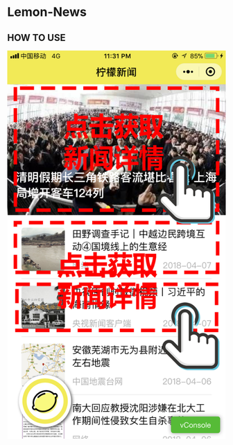 # Lemon-News
## HOW TO USE
![新闻详情页展示](https://github.com/Moonliujk/Lemon-News/blob/master/images/final%20style/home-page.jpg)
